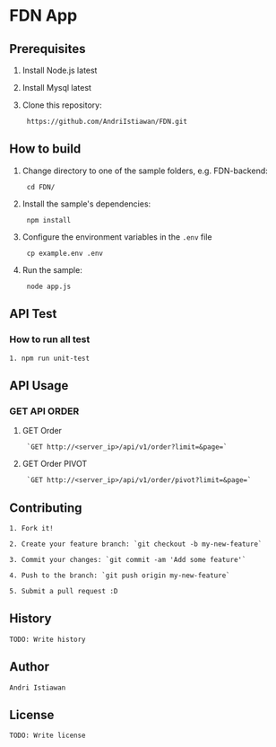 
# FDN App

## Prerequisites
1. Install Node.js latest

2. Install Mysql latest

3. Clone this repository:

		https://github.com/AndriIstiawan/FDN.git
		

## How to build
1. Change directory to one of the sample folders, e.g. FDN-backend:

		cd FDN/

2. Install the sample's dependencies:

		npm install

3. Configure the environment variables in the `.env` file

		cp example.env .env

4. Run the sample:

		node app.js
		

## API Test
### How to run all test

	1. npm run unit-test


## API Usage
### GET API ORDER

1. GET Order

		`GET http://<server_ip>/api/v1/order?limit=&page=`
  
2. GET Order PIVOT

		`GET http://<server_ip>/api/v1/order/pivot?limit=&page=`


## Contributing

	1. Fork it!

	2. Create your feature branch: `git checkout -b my-new-feature`

	3. Commit your changes: `git commit -am 'Add some feature'`

	4. Push to the branch: `git push origin my-new-feature`

	5. Submit a pull request :D
  

## History
	TODO: Write history  

## Author

	Andri Istiawan


## License  

	TODO: Write license